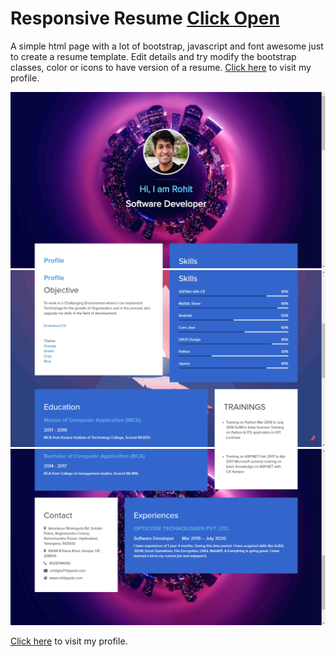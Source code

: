# Responsive Resume <a href="https://rohitgta77.github.io/myResume/">Click Open</a>
 A simple html page with a lot of bootstrap, javascript and font awesome just to create a resume template. Edit details and try modify the bootstrap classes, color or icons to have version of a resume. <a href="https://rohitgta77.github.io/myResume/">Click here</a> to visit my profile.
 
<img src="images/screenshot1.PNG"/> 
<img src="images/screenshot2.PNG"/>
<img src="images/screenshot3.PNG"/>

<a href="https://rohitgta77.github.io/myResume/">Click here</a> to visit my profile.
